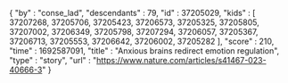 {
  "by" : "conse_lad",
  "descendants" : 79,
  "id" : 37205029,
  "kids" : [ 37207268, 37205706, 37205423, 37206573, 37205325, 37205805, 37207002, 37206349, 37205798, 37207294, 37206057, 37205367, 37206713, 37205553, 37206642, 37206002, 37205282 ],
  "score" : 210,
  "time" : 1692587091,
  "title" : "Anxious brains redirect emotion regulation",
  "type" : "story",
  "url" : "https://www.nature.com/articles/s41467-023-40666-3"
}

